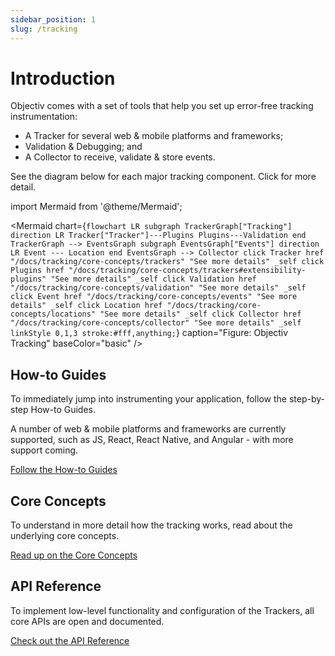 ```yaml
---
sidebar_position: 1
slug: /tracking
---
```


# Introduction

Objectiv comes with a set of tools that help you set up error-free tracking instrumentation:
* A Tracker for several web & mobile platforms and frameworks;
* Validation & Debugging; and
* A Collector to receive, validate & store events.

See the diagram below for each major tracking component. Click for more detail.

import Mermaid from '@theme/Mermaid';

<Mermaid chart={`
	flowchart LR
    subgraph TrackerGraph["Tracking"]
      direction LR
      Tracker["Tracker"]---Plugins
      Plugins---Validation
    end
    TrackerGraph --> EventsGraph
    subgraph EventsGraph["Events"]
      direction LR
      Event --- Location
    end
    EventsGraph --> Collector
    click Tracker href "/docs/tracking/core-concepts/trackers" "See more details" _self
    click Plugins href "/docs/tracking/core-concepts/trackers#extensibility-plugins" "See more details" _self
    click Validation href "/docs/tracking/core-concepts/validation" "See more details" _self
    click Event href "/docs/tracking/core-concepts/events" "See more details" _self
    click Location href "/docs/tracking/core-concepts/locations" "See more details" _self
    click Collector href "/docs/tracking/core-concepts/collector" "See more details" _self
    linkStyle 0,1,3 stroke:#fff,anything;
`} caption="Figure: Objectiv Tracking" baseColor="basic" />

## How-to Guides
To immediately jump into instrumenting your application, follow the step-by-step How-to Guides.

A number of web & mobile platforms and frameworks are currently supported, such as JS, React, React Native, 
and Angular - with more support coming.

[Follow the How-to Guides](how-to-guides)

## Core Concepts
To understand in more detail how the tracking works, read about the underlying core concepts.

[Read up on the Core Concepts](core-concepts)

## API Reference
To implement low-level functionality and configuration of the Trackers, all core APIs are open and documented. 

[Check out the API Reference](api-reference)
